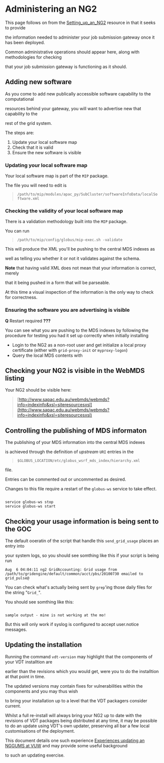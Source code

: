 # Administering an NG2

This page follows on from the [Setting_up_an_NG2](setting-up-an-ng2.md) resource in that it seeks to provide

the information needed to administer your job submission gateway once it has been deployed.

Common administrative operations should appear here, along with methodologies for checking

that your job submission gateway is functioning as it should.

## Adding new software

As you come to add new publically accessible software capability to the computational

resources behind your gateway, you will want to advertise new that capability to the

rest of the grid system.

The steps are:

1. Update your local software map
2. Check that it is valid
3. Ensure the new software is visible

### Updating your local software map

Your local software map is part of the `MIP` package.

The file you will need to edit is 

>    `/path/to/mip/modules/apac_py/SubCluster/softwareInfoData/localSoftware.xml`

### Checking the validity of your local software map

There is a validation methodology built into the `MIP` package.

You can run

>    `/path/to/mip/config/globus/mip-exec.sh -validate` 

This will produce the XML you'll be pushing to the central MDS indexes as

well as telling you whether it or not it validates against the schema.

**Note** that having valid XML does not mean that your information is correct, merely

that it being pushed in a form that will be parseable.

At this time a visual inspection of the information is the only way to check for correctness.

### Ensuring the software you are advertising is visible

**Q** Restart required **???**

You can see what you are pushing to the MDS indexes by following the procedure for testing you had it set up correctly when initially installing

- Login to the NG2 as a non-root user and get initialize a local proxy certificate (either with `grid-proxy-init` or `myproxy-logon`)
- Query the local MDS contents with



## Checking your NG2 is visible in the WebMDS listing

Your NG2 should be visible here:

>  [http://www.sapac.edu.au/webmds/webmds?info=indexinfo&xsl=siteresourcesxsl](http://www.sapac.edu.au/webmds/webmds?info=indexinfo&xsl=siteresourcesxsl)

## Controlling the publishing of MDS informaton

The publishing of your MDS information into the central MDS indexes

is achieved through the definition of *upstream* `URI` entries in the 

>    `$GLOBUS_LOCATION/etc/globus_wsrf_mds_index/hierarchy.xml`

file.

Entries can be commented out or uncommented as desired.

Changes to this file require a restart of the `globus-ws` service to take effect.

``` 

service globus-ws stop
service globus-ws start

```

## Checking your usage information is being sent to the GOC

The default ooeratin of the script that handle this `send_grid_usage` places an entry into 

your system logs, so you should see somthing like this if your script is being run

`Aug  6 04:04:11 ng2 GridAccounting: Grid usage from  /path/to/gridengine/default/common/acct/pbs/20100730 emailed to grid_pulse@`

You can check what's actually being sent by `grep`'ing those daily files for the string "`Grid_`".

You should see somthing like this:

``` 

sample output - mine is not working at the mo! 

```

But this will only work if syslog is configured to accept user.notice messages.

## Updating the installation

Running the command `vdt-version` may highlight that the components of your VDT installtion are

earlier than the revisions which you would get, were you to do the installtion at that point in time. 

The updated versions may contain fixes for vulnerabilities within the components and you may thus wish

to bring your installation up to a level that the VDT packagers consider current.

Whilst a full re-install will always bring your NG2 up to date with the revisions of VDT packages being distributed at any time, it may be possible to do an update using VDT's own updater, preserving all bar a few local customisations of the deployment.

This document details one such experience [Experiences updating an NGGUMS at VUW](experiences-updating-an-nggums-at-vuw.md) and may provide some useful background

to such an updating exercise.
